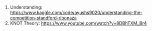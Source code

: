 
1. Understanding: https://www.kaggle.com/code/ayushs9020/understanding-the-competition-standford-ribonaza
2. KNOT Theory: https://www.youtube.com/watch?v=8DBhTXM_Br4
